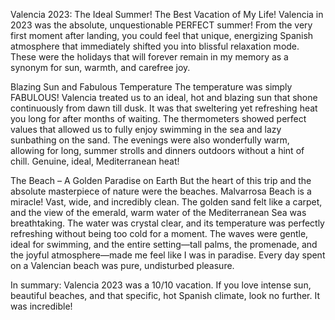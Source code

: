 Valencia 2023: The Ideal Summer! The Best Vacation of My Life!
Valencia in 2023 was the absolute, unquestionable PERFECT summer! From the very first moment after landing, you could feel that unique, energizing Spanish atmosphere that immediately shifted you into blissful relaxation mode. These were the holidays that will forever remain in my memory as a synonym for sun, warmth, and carefree joy.

Blazing Sun and Fabulous Temperature
The temperature was simply FABULOUS! Valencia treated us to an ideal, hot and blazing sun that shone continuously from dawn till dusk. It was that sweltering yet refreshing heat you long for after months of waiting. The thermometers showed perfect values that allowed us to fully enjoy swimming in the sea and lazy sunbathing on the sand. The evenings were also wonderfully warm, allowing for long, summer strolls and dinners outdoors without a hint of chill. Genuine, ideal, Mediterranean heat!

The Beach – A Golden Paradise on Earth
But the heart of this trip and the absolute masterpiece of nature were the beaches. Malvarrosa Beach is a miracle! Vast, wide, and incredibly clean. The golden sand felt like a carpet, and the view of the emerald, warm water of the Mediterranean Sea was breathtaking. The water was crystal clear, and its temperature was perfectly refreshing without being too cold for a moment. The waves were gentle, ideal for swimming, and the entire setting—tall palms, the promenade, and the joyful atmosphere—made me feel like I was in paradise. Every day spent on a Valencian beach was pure, undisturbed pleasure.

In summary: Valencia 2023 was a 10/10 vacation. If you love intense sun, beautiful beaches, and that specific, hot Spanish climate, look no further. It was incredible!